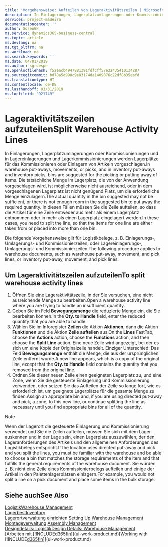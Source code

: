 ```yaml
---
title: 'Vorgehensweise: Aufteilen von Lageraktivitätszeilen | Microsoft Docs'
description: In Einlagerungen, Lagerplatzumlagerungen oder Kommissionierungen und in Lagereinlagerungen und Lagerkommissionierungen werden Lagerplätze für das Kommissionieren oder Einlagern von Artikeln vorgeschlagen. Die tatsächliche Menge im Lagerplatz, die von der Anwendung vorgeschlagen wird, ist möglicherweise nicht ausreichend, oder in dem vorgeschlagenen Lagerplatz ist nicht genügend Platz, um die erforderliche Menge einzulagern. In diesen Fällen müssen Sie die Zeile aufteilen, so dass die Artikel für eine Zeile entweder aus mehr als einem Lagerplatz entnommen oder in mehr als einen Lagerplatz eingelagert werden.
services: project-madeira
documentationcenter: ''
author: SorenGP
ms.service: dynamics365-business-central
ms.topic: article
ms.devlang: na
ms.tgt_pltfrm: na
ms.workload: na
ms.search.keywords: ''
ms.date: 04/01/2019
ms.author: sgroespe
ms.openlocfilehash: f52eacb4947881391fdfcff57e32435410134287
ms.sourcegitcommit: bd78a5d990c9e83174da1409076c22df8b35eafd
ms.translationtype: HT
ms.contentlocale: de-DE
ms.lasthandoff: 03/31/2019
ms.locfileid: "921749"
---
```

# <a name="split-warehouse-activity-lines"></a><span data-ttu-id="bff1d-105">Lageraktivitätszeilen aufzuteilen</span><span class="sxs-lookup"><span data-stu-id="bff1d-105">Split Warehouse Activity Lines</span></span>
<span data-ttu-id="bff1d-106">In Einlagerungen, Lagerplatzumlagerungen oder Kommissionierungen und in Lagereinlagerungen und Lagerkommissionierungen werden Lagerplätze für das Kommissionieren oder Einlagern von Artikeln vorgeschlagen.</span><span class="sxs-lookup"><span data-stu-id="bff1d-106">In warehouse put-aways, movements, or picks, and in inventory put-aways and inventory picks, bins are suggested for the picking or putting away of items.</span></span> <span data-ttu-id="bff1d-107">Die tatsächliche Menge im Lagerplatz, die von der Anwendung vorgeschlagen wird, ist möglicherweise nicht ausreichend, oder in dem vorgeschlagenen Lagerplatz ist nicht genügend Platz, um die erforderliche Menge einzulagern.</span><span class="sxs-lookup"><span data-stu-id="bff1d-107">The actual quantity in the bin suggested may not be sufficient, or there is not enough room in the suggested bin to put away the required quantity.</span></span> <span data-ttu-id="bff1d-108">In diesen Fällen müssen Sie die Zeile aufteilen, so dass die Artikel für eine Zeile entweder aus mehr als einem Lagerplatz entnommen oder in mehr als einen Lagerplatz eingelagert werden.</span><span class="sxs-lookup"><span data-stu-id="bff1d-108">In these cases, you need to split the line, so that the items for one line are either taken from or placed into more than one bin.</span></span>  

<span data-ttu-id="bff1d-109">Die folgende Vorgehensweise gilt für Logistikbelege, z. B. Einlagerungs-, Umlagerungs- und Kommissionierzeilen, oder Lagereinlagerungs-, Umlagerungs- und Kommissionierzeilen.</span><span class="sxs-lookup"><span data-stu-id="bff1d-109">The following procedure applies to warehouse documents, such as warehouse put-away, movement, and pick lines, or inventory put-away, movement, and pick lines.</span></span>  

## <a name="to-split-warehouse-activity-lines"></a><span data-ttu-id="bff1d-110">Um Lageraktivitätszeilen aufzuteilen</span><span class="sxs-lookup"><span data-stu-id="bff1d-110">To split warehouse activity lines</span></span>  
1.  <span data-ttu-id="bff1d-111">Öffnen Sie eine Lageraktivitätszeile, in der Sie versuchen, eine nicht ausreichende Menge zu bearbeiten.</span><span class="sxs-lookup"><span data-stu-id="bff1d-111">Open a warehouse activity line where you are trying to handle an insufficient quantity.</span></span>  
2.  <span data-ttu-id="bff1d-112">Geben Sie im Feld **Bewegungsmenge** die reduzierte Menge ein, die Sie bearbeiten können.</span><span class="sxs-lookup"><span data-stu-id="bff1d-112">In the **Qty. to Handle** field, enter the reduced quantity that you are able to handle.</span></span>  
3.  <span data-ttu-id="bff1d-113">Wählen Sie im Inforegister **Zeilen** die Aktion **Aktionen**, dann die Aktion **Funktionen** und die Aktion **Zeile aufteilen** aus.</span><span class="sxs-lookup"><span data-stu-id="bff1d-113">On the **Lines** FastTab, choose the **Actions** action, choose the **Functions** action, and then choose the **Split Line** action.</span></span> <span data-ttu-id="bff1d-114">Eine neue Zeile wird angezeigt, bei der es sich um eine Kopie der Originalzeile handelt. Einziger Unterschied: Das Feld **Bewegungsmenge** enthält die Menge, die aus der ursprünglichen Zeile entfernt wurde.</span><span class="sxs-lookup"><span data-stu-id="bff1d-114">A new line appears, which is a copy of the original line, except that the **Qty. to Handle** field contains the quantity that you removed from the original line.</span></span>  
4.  <span data-ttu-id="bff1d-115">Ordnen Sie dieser neuen Zeile einen geeigneten Lagerplatz zu, und eine Zone, wenn Sie die gesteuerte Einlagerung und Kommissionierung verwenden, oder setzen Sie das Aufteilen der Zeile so lange fort, wie es erforderlich ist, um geeignete Lagerplätze für die gesamte Menge zu finden.</span><span class="sxs-lookup"><span data-stu-id="bff1d-115">Assign an appropriate bin and, if you are using directed put-away and pick, a zone, to this new line, or continue splitting the line as necessary until you find appropriate bins for all of the quantity.</span></span>  

> [!NOTE]  
>  <span data-ttu-id="bff1d-116">Wenn der Lagerort die gesteuerte Einlagerung und Kommissionierung verwendet und Sie die Zeilen aufteilen, müssen Sie sich mit dem Lager auskennen und in der Lage sein, einen Lagerplatz auszuwählen, der den Lageranforderungen des Artikels und den allgemeinen Anforderungen des Logistikbelegs entspricht.</span><span class="sxs-lookup"><span data-stu-id="bff1d-116">If the location uses directed put-away and pick and you split the lines, you must be familiar with the warehouse and be able to choose a bin that matches the storage requirements of the item and that fulfills the general requirements of the warehouse document.</span></span> <span data-ttu-id="bff1d-117">Sie würden z. B. nicht eine Zeile eines Kommissionierbelegs aufteilen und einige der Artikel in den Palettenlagerplätzen einlagern.</span><span class="sxs-lookup"><span data-stu-id="bff1d-117">For example, you would not split a line on a pick document and place some items in the bulk storage.</span></span>  

## <a name="see-also"></a><span data-ttu-id="bff1d-118">Siehe auch</span><span class="sxs-lookup"><span data-stu-id="bff1d-118">See Also</span></span>  
[<span data-ttu-id="bff1d-119">Logistik</span><span class="sxs-lookup"><span data-stu-id="bff1d-119">Warehouse Management</span></span>](warehouse-manage-warehouse.md)  
[<span data-ttu-id="bff1d-120">Lagerbest</span><span class="sxs-lookup"><span data-stu-id="bff1d-120">Inventory</span></span>](inventory-manage-inventory.md)  
<span data-ttu-id="bff1d-121">[Lagerortverwaltung einrichten](warehouse-setup-warehouse.md)   </span><span class="sxs-lookup"><span data-stu-id="bff1d-121">[Setting Up Warehouse Management](warehouse-setup-warehouse.md)   </span></span>  
<span data-ttu-id="bff1d-122">[Montageverwaltung](assembly-assemble-items.md)  </span><span class="sxs-lookup"><span data-stu-id="bff1d-122">[Assembly Management](assembly-assemble-items.md)  </span></span>  
[<span data-ttu-id="bff1d-123">Designdetails: Logistik</span><span class="sxs-lookup"><span data-stu-id="bff1d-123">Design Details: Warehouse Management</span></span>](design-details-warehouse-management.md)  
<span data-ttu-id="bff1d-124">[Arbeiten mit [!INCLUDE[d365fin](includes/d365fin_md.md)]](ui-work-product.md)</span><span class="sxs-lookup"><span data-stu-id="bff1d-124">[Working with [!INCLUDE[d365fin](includes/d365fin_md.md)]](ui-work-product.md)</span></span>
